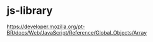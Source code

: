 # js-library
https://developer.mozilla.org/pt-BR/docs/Web/JavaScript/Reference/Global_Objects/Array
